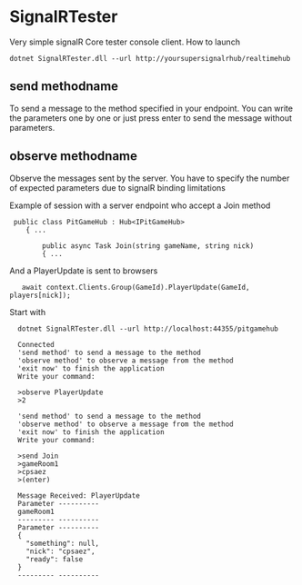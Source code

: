 # SignalRTester

Very simple signalR Core tester console client.
How to launch

```
dotnet SignalRTester.dll --url http://yoursupersignalrhub/realtimehub
```

## send methodname

To send a message to the method specified in your endpoint. You can write the parameters one by one or just press enter to send the message without parameters.

## observe methodname

Observe the messages sent by the server. You have to specify the number of expected parameters due to signalR binding limitations

Example of session with a server endpoint who accept a Join method
```
 public class PitGameHub : Hub<IPitGameHub>
    { ...

        public async Task Join(string gameName, string nick)
        { ...
```

And a PlayerUpdate is sent to browsers 
```
   await context.Clients.Group(GameId).PlayerUpdate(GameId, players[nick]);
```

Start with

```
  dotnet SignalRTester.dll --url http://localhost:44355/pitgamehub

  Connected
  'send method' to send a message to the method
  'observe method' to observe a message from the method
  'exit now' to finish the application
  Write your command:

  >observe PlayerUpdate
  >2
  
  'send method' to send a message to the method
  'observe method' to observe a message from the method
  'exit now' to finish the application
  Write your command:
  
  >send Join
  >gameRoom1
  >cpsaez
  >(enter)

  Message Received: PlayerUpdate
  Parameter ----------
  gameRoom1
  --------- ----------
  Parameter ----------
  {
    "something": null,
    "nick": "cpsaez",
    "ready": false
  }
  --------- ----------
```



